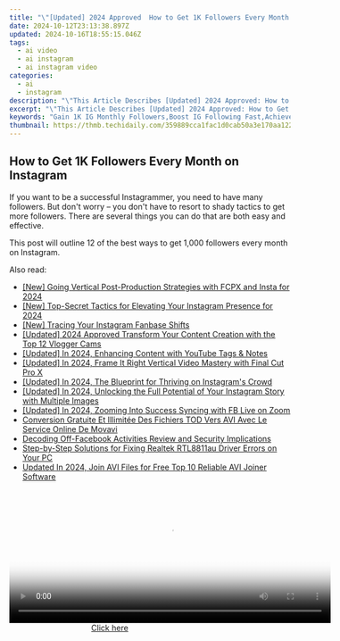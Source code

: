 ```yaml
---
title: "\"[Updated] 2024 Approved  How to Get 1K Followers Every Month on Instagram\""
date: 2024-10-12T23:13:38.897Z
updated: 2024-10-16T18:55:15.046Z
tags:
  - ai video
  - ai instagram
  - ai instagram video
categories:
  - ai
  - instagram
description: "\"This Article Describes [Updated] 2024 Approved: How to Get 1K Followers Every Month on Instagram\""
excerpt: "\"This Article Describes [Updated] 2024 Approved: How to Get 1K Followers Every Month on Instagram\""
keywords: "Gain 1K IG Monthly Followers,Boost IG Following Fast,Achieve 1000 IG Followers/Mo,Monthly Instagram Growth Tips,Rapid IG Audience Increase,1K Insta Fans per Month Strategy,Propel Instagram Follower Count"
thumbnail: https://thmb.techidaily.com/359889cca1fac1d0cab50a3e170aa122469e4b901fffff3859c0a0ef7a4f048d.jpg
---
```


## How to Get 1K Followers Every Month on Instagram

If you want to be a successful Instagrammer, you need to have many followers. But don't worry – you don't have to resort to shady tactics to get more followers. There are several things you can do that are both easy and effective.

This post will outline 12 of the best ways to get 1,000 followers every month on Instagram.

<ins class="adsbygoogle"
      style="display:block"
      data-ad-client="ca-pub-7571918770474297"
      data-ad-slot="8358498916"
      data-ad-format="auto"
      data-full-width-responsive="true"></ins>

<span class="atpl-alsoreadstyle">Also read:</span>
<div><ul>
<li><a href="https://instagram-videos.techidaily.com/new-going-vertical-post-production-strategies-with-fcpx-and-insta-for-2024/"><u>[New] Going Vertical Post-Production Strategies with FCPX and Insta for 2024</u></a></li>
<li><a href="https://instagram-videos.techidaily.com/new-top-secret-tactics-for-elevating-your-instagram-presence-for-2024/"><u>[New] Top-Secret Tactics for Elevating Your Instagram Presence for 2024</u></a></li>
<li><a href="https://instagram-videos.techidaily.com/new-tracing-your-instagram-fanbase-shifts/"><u>[New] Tracing Your Instagram Fanbase Shifts</u></a></li>
<li><a href="https://youtube-sure.techidaily.com/ed-2024-approved-transform-your-content-creation-with-the-top-12-vlogger-cams/"><u>[Updated] 2024 Approved Transform Your Content Creation with the Top 12 Vlogger Cams</u></a></li>
<li><a href="https://facebook-record-videos.techidaily.com/updated-in-2024-enhancing-content-with-youtube-tags-and-notes/"><u>[Updated] In 2024, Enhancing Content with YouTube Tags & Notes</u></a></li>
<li><a href="https://instagram-videos.techidaily.com/updated-in-2024-frame-it-right-vertical-video-mastery-with-final-cut-pro-x/"><u>[Updated] In 2024, Frame It Right Vertical Video Mastery with Final Cut Pro X</u></a></li>
<li><a href="https://instagram-videos.techidaily.com/updated-in-2024-the-blueprint-for-thriving-on-instagrams-crowd/"><u>[Updated] In 2024, The Blueprint for Thriving on Instagram's Crowd</u></a></li>
<li><a href="https://instagram-videos.techidaily.com/updated-in-2024-unlocking-the-full-potential-of-your-instagram-story-with-multiple-images/"><u>[Updated] In 2024, Unlocking the Full Potential of Your Instagram Story with Multiple Images</u></a></li>
<li><a href="https://fox-http.techidaily.com/updated-in-2024-zooming-into-success-syncing-with-fb-live-on-zoom/"><u>[Updated] In 2024, Zooming Into Success Syncing with FB Live on Zoom</u></a></li>
<li><a href="https://eaxpv-info.techidaily.com/conversion-gratuite-et-illimitee-des-fichiers-tod-vers-avi-avec-le-service-online-de-movavi/"><u>Conversion Gratuite Et Illimitée Des Fichiers TOD Vers AVI Avec Le Service Online De Movavi</u></a></li>
<li><a href="https://extra-resources.techidaily.com/decoding-off-facebook-activities-review-and-security-implications/"><u>Decoding Off-Facebook Activities Review and Security Implications</u></a></li>
<li><a href="https://hardware-updates.techidaily.com/step-by-step-solutions-for-fixing-realtek-rtl8811au-driver-errors-on-your-pc/"><u>Step-by-Step Solutions for Fixing Realtek RTL8811au Driver Errors on Your PC</u></a></li>
<li><a href="https://video-ai-editor.techidaily.com/updated-in-2024-join-avi-files-for-free-top-10-reliable-avi-joiner-software/"><u>Updated In 2024, Join AVI Files for Free Top 10 Reliable AVI Joiner Software</u></a></li>
</ul></div>

<!-- affiliate ads begin -->
<span id="1982457">
					<video width="576" height="240" style="cursor:pointer"
           poster="//a.impactradius-go.com/display-clicktoplayimage/1982457.png"
           onclick="if(!this.playClicked){this.play();this.setAttribute('controls',true);this.playClicked=true;}">
	   <source src="//a.impactradius-go.com/display-ad/22993-1982457">
	   <img src="//a.impactradius-go.com/display-clicktoplayimage/1982457.png" style="border: none; height: 100%; width: 100%; object-fit: contain">
	</video>
	<div style="width:360px;text-align:center"><a href="javascript:window.open(decodeURIComponent('https%3A%2F%2Fhomestyler.sjv.io%2Fc%2F5597632%2F1982457%2F22993'), '_blank');void(0);">Click here</a></div>
</span>
<img height="0" width="0" src="https://imp.pxf.io/i/5597632/1982457/22993" style="position:absolute;visibility:hidden;" border="0" />
<!-- affiliate ads end -->

